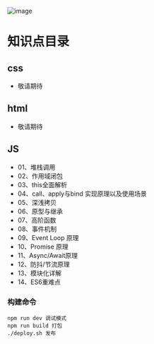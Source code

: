 ![image](http://zff-img.lshwn.cn/4432_1.jpg)  


# 知识点目录
## css
- 敬请期待
## html
- 敬请期待
## JS
- 01、堆栈调用
- 02、作用域闭包
- 03、this全面解析
- 04、call、apply与bind 实现原理以及使用场景
- 05、深浅拷贝
- 06、原型与继承
- 07、高阶函数
- 08、事件机制
- 09、Event Loop 原理
- 10、Promise 原理
- 11、Async/Await原理
- 12、防抖/节流原理
- 13、模块化详解
- 14、ES6重难点
### 构建命令
``` 
npm run dev 调试模式
npm run build 打包
./deploy.sh 发布
```